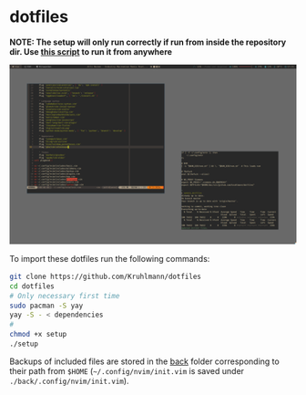 # dotfiles

**NOTE: The setup will only run correctly if run from inside the repository dir. Use [this script](https://github.com/Kruhlmann/dotfiles/blob/master/lib/.scripts/update_dotfiles) to run it from anywhere**

![demo](demo.png)

To import these dotfiles run the following commands:

```sh
git clone https://github.com/Kruhlmann/dotfiles
cd dotfiles
# Only necessary first time
sudo pacman -S yay
yay -S - < dependencies
#
chmod +x setup
./setup
```

Backups of included files are stored in the [back](back) folder corresponding
to their path from `$HOME` (`~/.config/nvim/init.vim` is saved under
`./back/.config/nvim/init.vim`).
